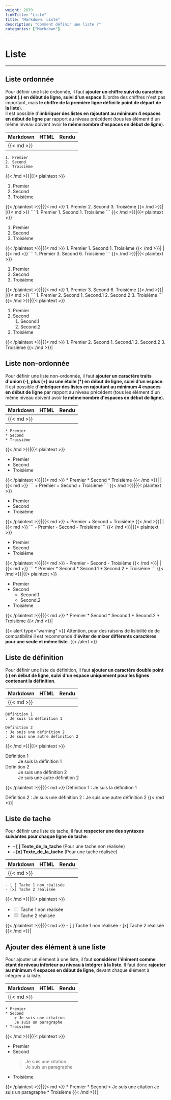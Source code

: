 ```yaml
---
weight: 2070
linkTitle: "Liste"
title: "Markdown: Liste"
description: "Comment définir une liste ?"
categories: ["Markdown"]
---
```


# Liste
---

## Liste ordonnée

Pour définir une liste ordonnée, il faut **ajouter un chiffre suivi du caractère point (.) en début de ligne, suivi d'un espace** (L'ordre des chiffres n'est pas important, mais **le chiffre de la première ligne défini le point de départ de la liste**).  
Il est possible d'**imbriquer des listes en rajoutant au minimum 4 espaces en début de ligne** par rapport au niveau précédent (tous les élément d'un même niveau doivent avoir **le même nombre d'espaces en début de ligne**).

| Markdown | HTML | Rendu |
| -------- | ---- | ----- |
|{{< md >}}
```
1. Premier
2. Second
3. Troisième
```
{{< /md >}}|{{< plaintext >}}
<ol>
  <li>Premier</li>
  <li>Second</li>
  <li>Troisième</li>
</ol>
{{< /plaintext >}}|{{< md >}}
1. Premier
2. Second
3. Troisième
{{< /md >}}|
|{{< md >}}
```
1. Premier
1. Second
1. Troisième
```
{{< /md >}}|{{< plaintext >}}
<ol>
  <li>Premier</li>
  <li>Second</li>
  <li>Troisième</li>
</ol>
{{< /plaintext >}}|{{< md >}}
1. Premier
1. Second
1. Troisième
{{< /md >}}|
|{{< md >}}
```
1. Premier
3. Second
6. Troisième
```
{{< /md >}}|{{< plaintext >}}
<ol>
  <li>Premier</li>
  <li>Second</li>
  <li>Troisième</li>
</ol>
{{< /plaintext >}}|{{< md >}}
1. Premier
3. Second
6. Troisième
{{< /md >}}|
|{{< md >}}
```
1. Premier
2. Second
    1. Second.1
    2. Second.2
3. Troisième
```
{{< /md >}}|{{< plaintext >}}
<ol>
  <li>Premier</li>
  <li>Second
    <ol>
      <li>Second.1</li>
      <li>Second.2</li>
    </ol>
  </li>
  <li>Troisième</li>
</ol>
{{< /plaintext >}}|{{< md >}}
1. Premier
2. Second
    1. Second.1
    2. Second.2
3. Troisième
{{< /md >}}|

## Liste non-ordonnée

Pour définir une liste non-ordonnée, il faut **ajouter un caractère traits d'union (-), plus (+) ou une étoile (*) en début de ligne, suivi d'un espace**.  
Il est possible d'**imbriquer des listes en rajoutant au minimum 4 espaces en début de ligne** par rapport au niveau précédent (tous les élément d'un même niveau doivent avoir **le même nombre d'espaces en début de ligne**).

| Markdown | HTML | Rendu |
| -------- | ---- | ----- |
|{{< md >}}
```
* Premier
* Second
* Troisième
```
{{< /md >}}|{{< plaintext >}}
<ul>
  <li>Premier</li>
  <li>Second</li>
  <li>Troisième</li>
</ul>
{{< /plaintext >}}|{{< md >}}
* Premier
* Second
* Troisième
{{< /md >}}|
|{{< md >}}
```
+ Premier
+ Second
+ Troisième
```
{{< /md >}}|{{< plaintext >}}
<ul>
  <li>Premier</li>
  <li>Second</li>
  <li>Troisième</li>
</ul>
{{< /plaintext >}}|{{< md >}}
+ Premier
+ Second
+ Troisième
{{< /md >}}|
|{{< md >}}
```
- Premier
- Second
- Troisième
```
{{< /md >}}|{{< plaintext >}}
<ul>
  <li>Premier</li>
  <li>Second</li>
  <li>Troisième</li>
</ul>
{{< /plaintext >}}|{{< md >}}
- Premier
- Second
- Troisième
{{< /md >}}|
|{{< md >}}
```
* Premier
* Second
    * Second.1
    * Second.2
* Troisième
```
{{< /md >}}|{{< plaintext >}}
<ul>
  <li>Premier</li>
  <li>Second
    <ul>
      <li>Second.1</li>
      <li>Second.2</li>
    </ul>
  </li>
  <li>Troisième</li>
</ul>
{{< /plaintext >}}|{{< md >}}
* Premier
* Second
    * Second.1
    * Second.2
* Troisième
{{< /md >}}|

{{< alert type="warning" >}}
Attention, pour des raisons de lisibilité de de compatibilité il est recommandé d'**éviter de mixer différents caractères pour une seule et même liste**.
{{< /alert >}}

## Liste de définition

Pour définir une liste de définition, il faut **ajouter un caractère double point (:) en début de ligne, suivi d'un espace uniquement pour les lignes contenant la définition**.

| Markdown | HTML | Rendu |
| -------- | ---- | ----- |
|{{< md >}}
```
Définition 1
: Je suis la définition 1

Définition 2
: Je suis une définition 2
: Je suis une autre définition 2
```
{{< /md >}}|{{< plaintext >}}
<dl>
  <dt>Définition 1</dt>
  <dd>Je suis la définition 1</dd>
  <dt>Définition 2</dt>
  <dd>Je suis une définition 2</dd>
  <dd>Je suis une autre définition 2</dd>
</dl>
{{< /plaintext >}}|{{< md >}}
Définition 1
: Je suis la définition 1

Définition 2
: Je suis une définition 2
: Je suis une autre définition 2
{{< /md >}}|

## Liste de tache

Pour définir une liste de tache, il faut **respecter une des syntaxes suivantes pour chaque ligne de tache**:

* **- \[ \] Texte_de_la_tache** (Pour une tache non réalisée)
* **- \[x\] Texte_de_la_tache** (Pour une tache réalisée)

| Markdown | HTML | Rendu |
| -------- | ---- | ----- |
|{{< md >}}
```
- [ ] Tache 1 non réalisée
- [x] Tache 2 réalisée
```
{{< /md >}}|{{< plaintext >}}
<ul>
  <li><input disabled="" type="checkbox"> Tache 1 non réalisée</li>
  <li><input checked="" disabled="" type="checkbox"> Tache 2 réalisée</li>
</ul>
{{< /plaintext >}}|{{< md >}}
- [ ] Tache 1 non réalisée
- [x] Tache 2 réalisée
{{< /md >}}|

## Ajouter des élément à une liste

Pour ajouter un élément à une liste, il faut **considérer l'élément comme étant de niveau inférieur au niveau à intégrer à la liste**. Il faut donc **rajouter au minimum 4 espaces en début de ligne**, devant chaque élément à intégrer à la liste.

| Markdown | HTML | Rendu |
| -------- | ---- | ----- |
|{{< md >}}
```
* Premier
* Second
    > Je suis une citation  
    Je suis un paragraphe
* Troisième
```
{{< /md >}}|{{< plaintext >}}
<ul>
  <li>Premier</li>
  <li>Second
    <blockquote><p>Je suis une citation
      <br>
      Je suis un paragraphe</p>
    </blockquote>
  </li>
  <li>Troisième</li>
</ul>
{{< /plaintext >}}|{{< md >}}
* Premier
* Second
    > Je suis une citation  
    Je suis un paragraphe
* Troisième
{{< /md >}}|
